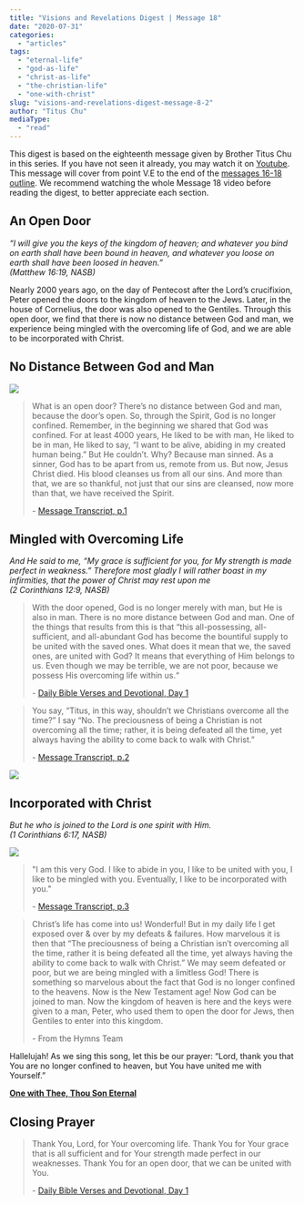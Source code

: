 ```yaml
---
title: "Visions and Revelations Digest | Message 18"
date: "2020-07-31"
categories: 
  - "articles"
tags: 
  - "eternal-life"
  - "god-as-life"
  - "christ-as-life"
  - "the-christian-life"
  - "one-with-christ"
slug: "visions-and-revelations-digest-message-8-2"
author: "Titus Chu"
mediaType: 
  - "read"
---
```


This digest is based on the eighteenth message given by Brother Titus Chu in this series. If you have not seen it already, you may watch it on [Youtube](https://youtu.be/gk1Rld5iqFE). This message will cover from point V.E to the end of the [messages 16-18 outline](http://english.thechurchincleveland.org/uploads/3/6/7/5/3675146/visions_and_revelations_messages_16_17___18.pdf). We recommend watching the whole Message 18 video before reading the digest, to better appreciate each section.

## An Open Door

_“I will give you the keys of the kingdom of heaven; and whatever you bind on earth shall have been bound in heaven, and whatever you loose on earth shall have been loosed in heaven.”  
(Matthew 16:19, NASB)_

Nearly 2000 years ago, on the day of Pentecost after the Lord’s crucifixion, Peter opened the doors to the kingdom of heaven to the Jews. Later, in the house of Cornelius, the door was also opened to the Gentiles. Through this open door, we find that there is now no distance between God and man, we experience being mingled with the overcoming life of God, and we are able to be incorporated with Christ.

## No Distance Between God and Man

[![](http://english.thechurchincleveland.org/uploads/3/6/7/5/3675146/msg18-quote1-1-0_orig.jpg)](http://english.thechurchincleveland.org/uploads/3/6/7/5/3675146/msg18-quote1-1-0_orig.jpg)

> What is an open door? There’s no distance between God and man, because the door’s open. So, through the Spirit, God is no longer confined. Remember, in the beginning we shared that God was confined. For at least 4000 years, He liked to be with man, He liked to be in man, He liked to say, “I want to be alive, abiding in my created human being.” But He couldn’t. Why? Because man sinned. As a sinner, God has to be apart from us, remote from us. But now, Jesus Christ died. His blood cleanses us from all our sins. And more than that, we are so thankful, not just that our sins are cleansed, now more than that, we have received the Spirit.
> 
> \- [Message Transcript, p.1](http://english.thechurchincleveland.org/uploads/3/6/7/5/3675146/message_18_edit.pdf)

## Mingled with Overcoming Life

_And He said to me, “My grace is sufficient for you, for My strength is made perfect in weakness.” Therefore most gladly I will rather boast in my infirmities, that the power of Christ may rest upon me  
(2 Corinthians 12:9, NASB)_

> With the door opened, God is no longer merely with man, but He is also in man. There is no more distance between God and man. One of the things that results from this is that “this all-possessing, all-sufficient, and all-abundant God has become the bountiful supply to be united with the saved ones. What does it mean that we, the saved ones, are united with God? It means that everything of Him belongs to us. Even though we may be terrible, we are not poor, because we possess His overcoming life within us.“
> 
> \- [Daily Bible Verses and Devotional, Day 1](http://english.thechurchincleveland.org/uploads/3/6/7/5/3675146/daily_bible_verses_message_18.pdf)

> You say, “Titus, in this way, shouldn’t we Christians overcome all the time?” I say “No. The preciousness of being a Christian is not overcoming all the time; rather, it is being defeated all the time, yet always having the ability to come back to walk with Christ.”
> 
> \- [Message Transcript, p.2](http://english.thechurchincleveland.org/uploads/3/6/7/5/3675146/message_18_edit.pdf)

[![](http://english.thechurchincleveland.org/uploads/3/6/7/5/3675146/msg18-quote2-2-0_orig.jpg )](http://english.thechurchincleveland.org/uploads/3/6/7/5/3675146/msg18-quote2-2-0_orig.jpg )

## Incorporated with Christ

_But he who is joined to the Lord is one spirit with Him._  
_(1 Corinthians 6:17, NASB)_

[![](http://english.thechurchincleveland.org/uploads/3/6/7/5/3675146/msg18-quote3-2-0_orig.jpg)](http://english.thechurchincleveland.org/uploads/3/6/7/5/3675146/msg18-quote3-2-0_orig.jpg)

> "I am this very God. I like to abide in you, I like to be united with you, I like to be mingled with you. Eventually, I like to be incorporated with you."
> 
> \- [Message Transcript, p.3](http://english.thechurchincleveland.org/uploads/3/6/7/5/3675146/message_18_edit.pdf)

> Christ’s life has come into us! Wonderful! But in my daily life I get exposed over & over by my defeats & failures. How marvelous it is then that “The preciousness of being a Christian isn’t overcoming all the time, rather it is being defeated all the time, yet always having the ability to come back to walk with Christ.” We may seem defeated or poor, but we are being mingled with a limitless God! There is something so marvelous about the fact that God is no longer confined to the heavens. Now is the New Testament age! Now God can be joined to man. Now the kingdom of heaven is here and the keys were given to a man, Peter, who used them to open the door for Jews, then Gentiles to enter into this kingdom.
> 
> \- From the Hymns Team

Hallelujah! As we sing this song, let this be our prayer: “Lord, thank you that You are no longer confined to heaven, but You have united me with Yourself.”

**[One with Thee, Thou Son Eternal](https://www.hymnal.net/en/hymn/h/475)**

## Closing Prayer

> Thank You, Lord, for Your overcoming life. Thank You for Your grace that is all sufficient and for Your strength made perfect in our weaknesses. Thank You for an open door, that we can be united with You.
> 
> \- [Daily Bible Verses and Devotional, Day 1](http://english.thechurchincleveland.org/uploads/3/6/7/5/3675146/daily_bible_verses_message_18.pdf)
